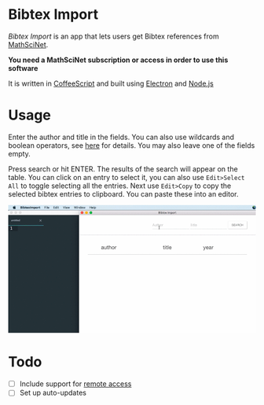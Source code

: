 # Bibtex Import

*Bibtex Import* is an app that lets users get Bibtex references from [MathSciNet](http://www.ams.org/mathscinet/index.html).

**You need a MathSciNet subscription or access in order to use this software**

It is written in [CoffeeScript](http://coffeescript.org) and built using [Electron](http://electron.atom.io) and [Node.js](https://nodejs.org/)

Usage
=====

Enter the author and title in the fields. You can also use wildcards and boolean operators, see [here](http://www.ams.org/mathscinet/help/full_search_help_full.html) for details. You may also leave one of the fields empty.

Press search or hit ENTER. The results of the search will appear on the table. You can click on an entry to select it, you can also use `Edit>Select All` to toggle selecting all the entries. Next use `Edit>Copy` to copy the selected bibtex entries to clipboard. You can paste these into an editor.

![Example usage](./support/usage.gif)

Todo
====
- [ ] Include support for [remote access](http://www.ams.org/publications/remoteaccess)
- [ ] Set up auto-updates
